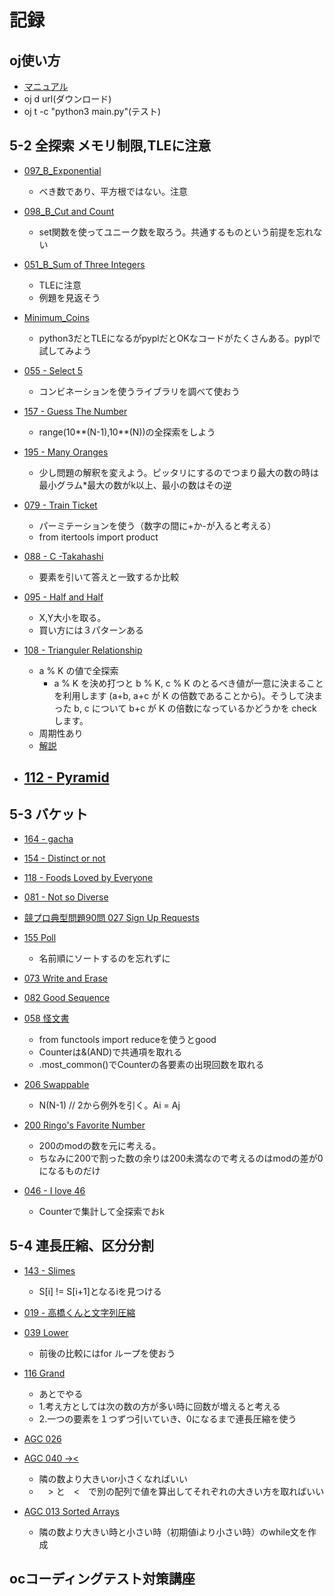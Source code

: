 # 記録


## oj使い方
- [マニュアル](https://github.com/online-judge-tools/oj/blob/master/docs/getting-started.ja.md)
- oj d url(ダウンロード)
- oj t -c "python3 main.py"(テスト)

## 5-2 全探索 メモリ制限,TLEに注意
- [097_B_Exponential](https://atcoder.jp/contests/abc097/tasks/abc097_b) 
    - べき数であり、平方根ではない。注意
- [098_B_Cut and Count](https://atcoder.jp/contests/abc098/tasks/abc098_b)   
    - set関数を使ってユニーク数を取ろう。共通するものという前提を忘れない
- [051_B_Sum of Three Integers](https://atcoder.jp/contests/abc051/tasks/abc051_b)
    - TLEに注意
    - 例題を見返そう
- [Minimum_Coins](https://atcoder.jp/contests/typical90/tasks/typical90_p)
    - python3だとTLEになるがpyplだとOKなコードがたくさんある。pyplで試してみよう
- [055 - Select 5](https://atcoder.jp/contests/typical90/tasks/typical90_bc)
    - コンビネーションを使うライブラリを調べて使おう
- [157 - Guess The Number](https://atcoder.jp/contests/abc157/tasks/abc157_c)
    - range(10**(N-1),10**(N))の全探索をしよう
- [195 - Many Oranges](https://atcoder.jp/contests/abc195/tasks/abc195_b)
    - 少し問題の解釈を変えよう。ピッタリにするのでつまり最大の数の時は最小グラム*最大の数がk以上、最小の数はその逆
- [079 - Train Ticket](https://atcoder.jp/contests/abc079/tasks/abc079_c)
    - パーミテーションを使う（数字の間に+か-が入ると考える）
    - from itertools import product
- [088 - C -Takahashi](https://atcoder.jp/contests/abc088/tasks/abc088_c)
    - 要素を引いて答えと一致するか比較
- [095 - Half and Half](https://atcoder.jp/contests/abc095/tasks/arc096_a)
    - X,Y大小を取る。
    - 買い方には３パターンある
- [108 - Trianguler Relationship](https://atcoder.jp/contests/abc108/tasks/arc102_a)
    -  a % K の値で全探索
        - a % K を決め打つと b % K, c % K のとるべき値が一意に決まることを利用します (a+b, a+c が K の倍数であることから)。そうして決まった b, c について b+c が K の倍数になっているかどうかを check します。
    - 周期性あり
    - [解説](https://drken1215.hatenablog.com/entry/2018/09/02/011000)

- [112 - Pyramid](https://atcoder.jp/contests/abc112/tasks/abc112_c)
    - 
## 5-3 バケット

- [164 - gacha](https://atcoder.jp/contests/abc164/tasks/abc164_c)

- [154 - Distinct or not](https://atcoder.jp/contests/abc154/tasks/abc154_c)

- [118 - Foods Loved by Everyone](https://atcoder.jp/contests/abc118/tasks/abc118_b)

- [081 - Not so Diverse](https://atcoder.jp/contests/abc081/tasks/arc086_a)

- [競プロ典型問題90問 027 Sign Up Requests](https://atcoder.jp/contests/typical90/tasks/typical90_aa)

- [155 Poll](https://atcoder.jp/contests/abc155/tasks/abc155_c)
    - 名前順にソートするのを忘れずに

- [073 Write and Erase](https://atcoder.jp/contests/abc073/tasks/abc073_c)

- [082 Good Sequence](https://atcoder.jp/contests/abc082/tasks/arc087_a)

- [058 怪文書](https://atcoder.jp/contests/abc058/tasks/arc071_a)
    - from functools import reduceを使うとgood
    - Counterは&(AND)で共通項を取れる
    - .most_common()でCounterの各要素の出現回数を取れる

- [206 Swappable](https://atcoder.jp/contests/abc206/tasks/abc206_c)
    - N(N-1) // 2から例外を引く。Ai = Aj

- [200 Ringo's Favorite Number](https://atcoder.jp/contests/abc200/tasks/abc200_c)
    - 200のmodの数を元に考える。
    - ちなみに200で割った数の余りは200未満なので考えるのはmodの差が0になるものだけ

- [046 - I love 46](https://atcoder.jp/contests/typical90/tasks/typical90_at)
    - Counterで集計して全探索でおk

## 5-4 連長圧縮、区分分割
- [143 - Slimes](https://atcoder.jp/contests/abc143/tasks/abc143_c)
    - S[i] != S[i+1]となるiを見つける

- [019 - 高橋くんと文字列圧縮](https://atcoder.jp/contests/abc019/tasks/abc019_2)

- [039 Lower](https://atcoder.jp/contests/abc139/tasks/abc139_c)
    - 前後の比較にはfor ループを使おう

- [116 Grand](https://atcoder.jp/contests/abc116/tasks/abc116_c)
    - あとでやる
    - 1.考え方としては次の数の方が多い時に回数が増えると考える
    - 2.一つの要素を１つずつ引いていき、0になるまで連長圧縮を使う

 - [AGC 026](https://atcoder.jp/contests/agc026/tasks/agc026_a)

 - [AGC 040 -><](https://atcoder.jp/contests/agc040/tasks/agc040_a)
    - 隣の数より大きいor小さくなればいい
    - 　> と　<　で別の配列で値を算出してそれぞれの大きい方を取ればいい
    
 - [AGC 013 Sorted Arrays](https://atcoder.jp/contests/agc013/tasks/agc013_a)
    - 隣の数より大きい時と小さい時（初期値iより小さい時）のwhile文を作成




## ocコーディングテスト対策講座
